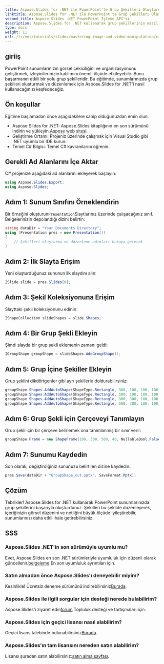 ```yaml
---
title: Aspose.Slides for .NET ile PowerPoint'te Grup Şekilleri Oluşturun
linktitle: Aspose.Slides for .NET ile PowerPoint'te Grup Şekilleri Oluşturun
second_title: Aspose.Slides .NET PowerPoint İşleme API'si
description: Aspose.Slides for .NET kullanarak grup şekillerinin nasıl oluşturulacağını ve yönetileceğini öğrenin. Bu kapsamlı kılavuz, net, adım adım talimatlar sağlar.
type: docs
weight: 11
url: /tr/net/tutorials/slides/mastering-image-and-video-manipulation/create-group-shapes/
---
```

## giriiş

PowerPoint sunumlarınızın görsel çekiciliğini ve organizasyonunu geliştirmek, izleyicilerinizin katılımını önemli ölçüde etkileyebilir. Bunu başarmanın etkili bir yolu grup şekilleridir. Bu eğitimde, sunumlarınızda grup şekilleri oluşturmak ve düzenlemek için Aspose.Slides for .NET'i nasıl kullanacağınızı keşfedeceğiz.

## Ön koşullar

Eğitime başlamadan önce aşağıdakilere sahip olduğunuzdan emin olun:

-  Aspose.Slides for .NET: Aspose.Slides kitaplığının en son sürümünü indirin ve yükleyin.[Aspose web sitesi](https://releases.aspose.com/slides/net/).
- Geliştirme Ortamı: Projeniz üzerinde çalışmak için Visual Studio gibi .NET uyumlu bir IDE kurun.
- Temel C# Bilgisi: Temel C# kavramlarını öğrenin.


## Gerekli Ad Alanlarını İçe Aktar

C# projenize aşağıdaki ad alanlarını ekleyerek başlayın:

```csharp
using Aspose.Slides.Export;
using Aspose.Slides;
```

## Adım 1: Sunum Sınıfını Örneklendirin

 Bir örneğini oluşturun`Presentation`Slaytlarınız üzerinde çalışacağınız sınıf. Belgelerinizin depolandığı dizini belirtin:

```csharp
string dataDir = "Your Documents Directory";
using (Presentation pres = new Presentation())
{
    // Şekilleri oluşturma ve düzenleme adımları buraya gelecek
}
```

## Adım 2: İlk Slayta Erişim

Yeni oluşturduğunuz sununun ilk slaydını alın:

```csharp
ISlide slide = pres.Slides[0];
```

## Adım 3: Şekil Koleksiyonuna Erişim

Slayttaki şekil koleksiyonunu edinin:

```csharp
IShapeCollection slideShapes = slide.Shapes;
```

## Adım 4: Bir Grup Şekli Ekleyin

Şimdi slayda bir grup şekli eklemenin zamanı geldi:

```csharp
IGroupShape groupShape = slideShapes.AddGroupShape();
```

## Adım 5: Grup İçine Şekiller Ekleyin

Grup şeklini dikdörtgenler gibi ayrı şekillerle doldurabilirsiniz:

```csharp
groupShape.Shapes.AddAutoShape(ShapeType.Rectangle, 300, 100, 100, 100); // Şekil 1
groupShape.Shapes.AddAutoShape(ShapeType.Rectangle, 500, 100, 100, 100); // Şekil 2
groupShape.Shapes.AddAutoShape(ShapeType.Rectangle, 300, 300, 100, 100); // Şekil 3
groupShape.Shapes.AddAutoShape(ShapeType.Rectangle, 500, 300, 100, 100); // Şekil 4
```

## Adım 6: Grup Şekli için Çerçeveyi Tanımlayın

Grup şekli için bir çerçeve belirlemek ona tanımlanmış bir sınır verir:

```csharp
groupShape.Frame = new ShapeFrame(100, 300, 500, 40, NullableBool.False, NullableBool.False, 0);
```

## Adım 7: Sunumu Kaydedin

Son olarak, değiştirdiğiniz sununuzu belirtilen dizine kaydedin:

```csharp
pres.Save(dataDir + "GroupShape_out.pptx", SaveFormat.Pptx);
```

## Çözüm

Tebrikler! Aspose.Slides for .NET kullanarak PowerPoint sunumlarınızda grup şekillerini başarıyla oluşturdunuz. Şekilleri bu şekilde düzenleyerek, içeriğinizin görsel düzenini ve netliğini büyük ölçüde iyileştirebilir, sunumlarınızı daha etkili hale getirebilirsiniz.

## SSS

### Aspose.Slides .NET'in son sürümüyle uyumlu mu?

 Evet, Aspose.Slides en son .NET sürümleriyle uyumluluk için düzenli olarak güncellenir.[belgeleme](https://reference.aspose.com/slides/net/) En son uyumluluk ayrıntıları için.

### Satın almadan önce Aspose.Slides'ı deneyebilir miyim?

 Kesinlikle! Ücretsiz deneme sürümünü indirebilirsiniz[Burada](https://releases.aspose.com/).

### Aspose.Slides ile ilgili sorgular için desteği nerede bulabilirim?

 Aspose.Slides'ı ziyaret edin[forum](https://forum.aspose.com/c/slides/11) Topluluk desteği ve tartışmaları için.

### Aspose.Slides için geçici lisansı nasıl alabilirim?

 Geçici lisans talebinde bulunabilirsiniz[Burada](https://purchase.aspose.com/temporary-license/).

### Aspose.Slides'ın tam lisansını nereden satın alabilirim?

 Lisansı şuradan satın alabilirsiniz:[satın alma sayfası](https://purchase.aspose.com/buy).